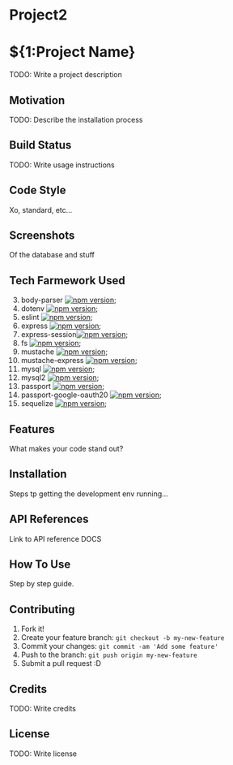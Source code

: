 # Project2

# ${1:Project Name}
TODO: Write a project description
## Motivation
TODO: Describe the installation process
## Build Status
TODO: Write usage instructions
## Code Style
Xo, standard, etc...
## Screenshots
Of the database and stuff
## Tech Farmework Used
3. body-parser [![npm version](https://badge.fury.io/js/body-parser.svg)](https://badge.fury.io/js/body-parser);
4. dotenv [![npm version](https://badge.fury.io/js/dotenv.svg)](https://badge.fury.io/js/dotenv); 
7. eslint [![npm version](https://badge.fury.io/js/eslint.svg)](https://badge.fury.io/js/eslint);
8. express [![npm version](https://badge.fury.io/js/express.svg)](https://badge.fury.io/js/express);
9. express-session[![npm version](https://badge.fury.io/js/express-session.svg)](https://badge.fury.io/js/express-session); 
10. fs [![npm version](https://badge.fury.io/js/fs.svg)](https://badge.fury.io/js/fs);
11. mustache [![npm version](https://badge.fury.io/js/mustache.svg)](https://badge.fury.io/js/mustache);
12. mustache-express [![npm version](https://badge.fury.io/js/mustache-express.svg)](https://badge.fury.io/js/mustache-express);
13. mysql [![npm version](https://badge.fury.io/js/mysql.svg)](https://badge.fury.io/js/mysql);
14. mysql2 [![npm version](https://badge.fury.io/js/mysql2.svg)](https://badge.fury.io/js/mysql2);
15. passport [![npm version](https://badge.fury.io/js/passport.svg)](https://badge.fury.io/js/passport);
16. passport-google-oauth20 [![npm version](https://badge.fury.io/js/passport-google-oauth.svg)](https://badge.fury.io/js/passport-google-oauth);
17. sequelize [![npm version](https://badge.fury.io/js/sequelize.svg)](https://badge.fury.io/js/sequelize);
## Features
What makes your code stand out?
## Installation
Steps tp getting the development env running...
## API References
Link to API reference DOCS
## How To Use
Step by step guide.
## Contributing
1. Fork it!
2. Create your feature branch: `git checkout -b my-new-feature`
3. Commit your changes: `git commit -am 'Add some feature'`
4. Push to the branch: `git push origin my-new-feature`
5. Submit a pull request :D
## Credits
TODO: Write credits
## License
TODO: Write license